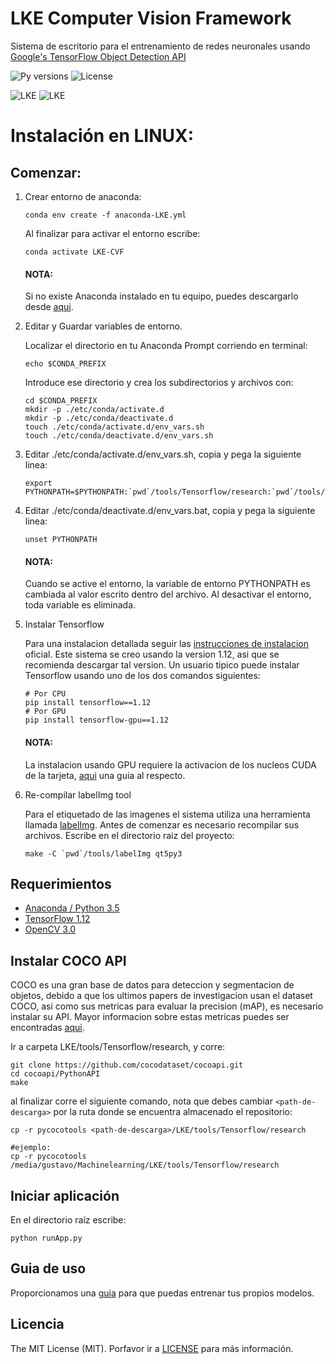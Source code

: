 # LKE Computer Vision Framework

Sistema de escritorio para el entrenamiento de redes neuronales usando [Google's TensorFlow Object Detection API](https://github.com/tensorflow/models/tree/master/research/object_detection)

![Py versions](https://img.shields.io/pypi/pyversions/donkeycar.svg)
![License](http://img.shields.io/:license-mit-blue.svg)


![LKE](https://camo.githubusercontent.com/7be7005a5bd74bb4bbb6058be5706870053a2a1e/68747470733a2f2f692e696d6775722e636f6d2f366f6b65446a7a2e6a7067)
![LKE](https://sigmoidal.io/wp-content/uploads/2017/11/object_detection_using_faster_rcnn.png)

# Instalación en LINUX:

## Comenzar:
1. Crear entorno de anaconda: 

	`conda env create -f anaconda-LKE.yml`
	
	Al finalizar para activar el entorno escribe:
	
	`conda activate LKE-CVF`
	
	#### NOTA: 
	Si no existe Anaconda instalado en tu equipo, puedes descargarlo desde [aqui](https://www.anaconda.com/distribution/).
	


2. Editar y Guardar variables de entorno.

	Localizar el directorio en tu Anaconda Prompt corriendo en terminal:
	
	`echo $CONDA_PREFIX`
	
	Introduce ese directorio y crea los subdirectorios y archivos con:
	```
	cd $CONDA_PREFIX
	mkdir -p ./etc/conda/activate.d
	mkdir -p ./etc/conda/deactivate.d
	touch ./etc/conda/activate.d/env_vars.sh
	touch ./etc/conda/deactivate.d/env_vars.sh
	```

3. Editar ./etc/conda/activate.d/env_vars.sh, copia y pega la siguiente linea:
	```
	export PYTHONPATH=$PYTHONPATH:`pwd`/tools/Tensorflow/research:`pwd`/tools/Tensorflow/research/slim
	```
4. Editar ./etc/conda/deactivate.d/env_vars.bat, copia y pega la siguiente linea:
	```
	unset PYTHONPATH
	```
	#### NOTA: 
	Cuando se active el entorno, la variable de entorno PYTHONPATH es cambiada al valor escrito dentro del archivo. Al desactivar el entorno, toda variable es eliminada.
	
5. Instalar Tensorflow

	Para una instalacion detallada seguir las [instrucciones de instalacion](https://www.tensorflow.org/install/) oficial. 
	Este sistema se creo usando la version 1.12, asi que se recomienda descargar tal version.
	Un usuario tipico puede instalar Tensorflow usando uno de los dos comandos siguientes:

	```
	# Por CPU
	pip install tensorflow==1.12
	# Por GPU
	pip install tensorflow-gpu==1.12
	```
	
	#### NOTA:
	La instalacion usando GPU requiere la activacion de los nucleos CUDA de la tarjeta, [aqui](https://medium.com/@zhanwenchen/install-cuda-and-cudnn-for-tensorflow-gpu-on-ubuntu-79306e4ac04e) una guia al respecto.
	
6. Re-compilar labelImg tool

	Para el etiquetado de las imagenes el sistema utiliza una herramienta llamada [labelImg](https://github.com/tzutalin/labelImg). Antes de comenzar es necesario recompilar sus archivos. Escribe en el directorio raiz del proyecto:
	```
	make -C `pwd`/tools/labelImg qt5py3
	```


## Requerimientos
- [Anaconda / Python 3.5](https://www.anaconda.com/)
- [TensorFlow 1.12](https://www.tensorflow.org/)
- [OpenCV 3.0](http://opencv.org/)


## Instalar COCO API

COCO es una gran base de datos para deteccion y segmentacion de objetos, debido a que los ultimos papers de investigacion usan el dataset COCO, 
asi como sus metricas para evaluar la precision (mAP), es necesario instalar su API. 
Mayor informacion sobre estas metricas puedes ser encontradas [aqui](https://medium.com/@timothycarlen/understanding-the-map-evaluation-metric-for-object-detection-a07fe6962cf3).

Ir a carpeta LKE/tools/Tensorflow/research, y corre:

	git clone https://github.com/cocodataset/cocoapi.git
	cd cocoapi/PythonAPI
	make

al finalizar corre el siguiente comando, nota que debes cambiar `<path-de-descarga>` por la ruta donde se encuentra almacenado el repositorio:

	cp -r pycocotools <path-de-descarga>/LKE/tools/Tensorflow/research
	
	#ejemplo:
	cp -r pycocotools /media/gustavo/Machinelearning/LKE/tools/Tensorflow/research


## Iniciar aplicación

En el directorio raíz escribe:

    python runApp.py 
	

## Guia de uso

Proporcionamos una [guia](https://docs.google.com/document/d/1CrtmGBZoLcD9aYmGgZjE_WwnHVdBgeOBcgIQe0GvO1s/edit?usp=sharing) para que puedas entrenar tus propios modelos.


## Licencia

The MIT License (MIT). Porfavor ir a [LICENSE](https://github.com/mrguz170/LKE/blob/master/LICENSE.md) para más información.

